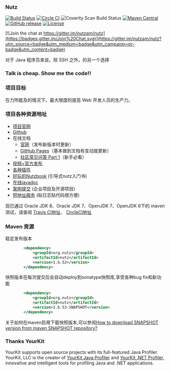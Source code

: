 ### Nutz 

[![Build Status](https://travis-ci.org/nutzam/nutz.png?branch=master)](https://travis-ci.org/nutzam/nutz)
[![Circle CI](https://circleci.com/gh/nutzam/nutz/tree/master.svg?style=svg)](https://circleci.com/gh/nutzam/nutz/tree/master)
![Coverity Scan Build Status](https://scan.coverity.com/projects/4917/badge.svg)
[![Maven Central](https://maven-badges.herokuapp.com/maven-central/org.nutz/nutz/badge.svg)](https://maven-badges.herokuapp.com/maven-central/org.nutz/nutz/)
[![GitHub release](https://img.shields.io/github/release/nutzam/nutz.svg)](https://github.com/nutzam/nutz/releases)
[![License](https://img.shields.io/badge/license-Apache%202-4EB1BA.svg)](https://www.apache.org/licenses/LICENSE-2.0.html)

[![Join the chat at https://gitter.im/nutzam/nutz](https://badges.gitter.im/Join%20Chat.svg)](https://gitter.im/nutzam/nutz?utm_source=badge&utm_medium=badge&utm_campaign=pr-badge&utm_content=badge)


对于 Java 程序员来说，除 SSH 之外，的另一个选择

### Talk is cheap. Show me the code!!

### 项目目标

在力所能及的情况下，最大限度的提高 Web 开发人员的生产力。

### 项目各种资源地址

*   [项目官网](http://nutzam.com)
*   [Github](https://github.com/nutzam/nutz)
*   在线文档
    *   [官网](http://nutzam.com/core/nutz_preface.html)（发布新版本时更新）
    *   [GitHub Pages](http://nutzam.github.io/nutz/)（基本做到文档有变动就更新）
    *   [社区常见问答 Part 1](http://nutzam.github.io/nutz/faq/common_qa_1.html)（新手必看）
*   [视频+官方发布](http://downloads.nutzam.com/)
*   [各种插件](http://github.com/nutzam/nutzmore)
*   [好玩的Nutzbook](http://nutzbook.wendal.net) (引导式nutz入门书)
*	[在线javadoc](http://javadoc.nutz.cn)
*	[案例提交](https://github.com/nutzam/nutz/issues/819)  (企业项目及开源项目)
*	[短地址服务](http://nutz.cn) (贴日志贴代码很方便)

现已通过 Oracle JDK 8、Oracle JDK 7、OpenJDK 7、OpenJDK 6下的 maven 测试，请查阅 [Travis CI地址](https://travis-ci.org/nutzam/nutz)、 [CircleCI地址](https://circleci.com/gh/nutzam/nutz)

### Maven 资源

稳定发布版本

```xml
		<dependency>
			<groupId>org.nutz</groupId>
			<artifactId>nutz</artifactId>
			<version>1.b.52</version>
		</dependency>
```

快照版本在每次提交后会自动deploy到sonatype快照库,享受各种bug fix和新功能

```xml
		<dependency>
			<groupId>org.nutz</groupId>
			<artifactId>nutz</artifactId>
			<version>1.b.53-SNAPSHOT</version>
		</dependency>
```

关于如何在maven启用下载快照版本,可以参阅[How to download SNAPSHOT version from maven SNAPSHOT repository?](http://stackoverflow.com/questions/7715321/how-to-download-snapshot-version-from-maven-snapshot-repository)

### Thanks YourKit

YourKit supports open source projects with its full-featured Java Profiler.
YourKit, LLC is the creator of <a href="https://www.yourkit.com/java/profiler/index.jsp">YourKit Java Profiler</a>
and <a href="https://www.yourkit.com/.net/profiler/index.jsp">YourKit .NET Profiler</a>,
innovative and intelligent tools for profiling Java and .NET applications.


